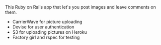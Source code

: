This Ruby on Rails app that let's you post images and leave comments on them.

- CarrierWave for picture uploading
- Devise for user authentication
- S3 for uploading pictures on Heroku
- Factory girl and rspec for testing
